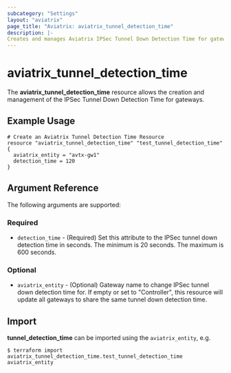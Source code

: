 ```yaml
---
subcategory: "Settings"
layout: "aviatrix"
page_title: "Aviatrix: aviatrix_tunnel_detection_time"
description: |-
Creates and manages Aviatrix IPSec Tunnel Down Detection Time for gateways
---
```


# aviatrix_tunnel_detection_time

The **aviatrix_tunnel_detection_time** resource allows the creation and management of the IPSec Tunnel Down Detection Time for gateways.

## Example Usage

```hcl
# Create an Aviatrix Tunnel Detection Time Resource
resource "aviatrix_tunnel_detection_time" "test_tunnel_detection_time" {
  aviatrix_entity = "avtx-gw1"
  detection_time = 120
}
```

## Argument Reference

The following arguments are supported:

### Required
* `detection_time` - (Required) Set this attribute to the IPSec tunnel down detection time in seconds. The minimum is 20 seconds. The maximum is 600 seconds.

### Optional
* `aviatrix_entity` - (Optional) Gateway name to change IPSec tunnel down detection time for. If empty or set to \"Controller\", this resource will update all gateways to share the same tunnel down detection time.

## Import

**tunnel_detection_time** can be imported using the `aviatrix_entity`, e.g.

```
$ terraform import aviatrix_tunnel_detection_time.test_tunnel_detection_time aviatrix_entity
```
